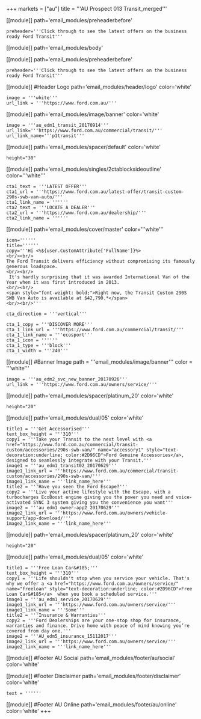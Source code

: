 +++
markets = ["au"]
title = '''AU Prospect 013 Transit_merged'''


[[module]]
path='email_modules/preheaderbefore'


	preheader='''Click through to see the latest offers on the business ready Ford Transit'''

[[module]]
path='email_modules/body'

[[module]]
path='email_modules/preheaderbefore'


	preheader='''Click through to see the latest offers on the business ready Ford Transit'''
    
[[module]] #Header Logo
path='email_modules/header/logo'
color='white'

	image = '''white'''
	url_link = '''https://www.ford.com.au/'''


[[module]]
path='email_modules/image/banner'
color='white'

    image = '''au_edm1_transit_20170914'''
	url_link='''https://www.ford.com.au/commercial/transit/'''
	url_link_name='''p1transit''' 

[[module]]
path='email_modules/spacer/default'
color='white'

	height="30"
    
[[module]]
path='email_modules/singles/2ctablocksideoutline'
color='''white'''

	cta1_text = '''LATEST OFFER'''
	cta1_url = '''https://www.ford.com.au/latest-offer/transit-custom-290s-swb-van-auto/'''
	cta1_link_name = ''''''
	cta2_text = '''LOCATE A DEALER'''
	cta2_url = '''https://www.ford.com.au/dealership/'''
	cta2_link_name = ''''''


[[module]]
path='email_modules/cover/master'
color='''white'''

	icon=''''''
	title=''''''
	copy='''Hi <%${user.CustomAttribute['FullName']}%>
    <br/><br/>
    The Ford Transit delivers efficiency without compromising its famously generous loadspace.
    <br/><br/>
     It's hardly surprising that it was awarded International Van of the Year when it was first introduced in 2013.
    <br/><br/> 
    <span style="font-weight: bold;">Right now, the Transit Custom 290S SWB Van Auto is available at $42,790.*</span> 
    <br/><br/>'''

	cta_direction = '''vertical'''

	cta_1_copy = '''DISCOVER MORE'''
	cta_1_link_url = '''https://www.ford.com.au/commercial/transit/'''
	cta_1_link_name = '''ecosport'''
	cta_1_icon = ''''''
	cta_1_type = '''block'''
	cta_1_width = '''240'''

[[module]] #Banner Image
path = '''email_modules/image/banner'''
color = '''white'''

	image = '''au_edm2_svc_new_banner_20170926'''
	url_link = '''https://www.ford.com.au/owners/service/'''


[[module]]
path='email_modules/spacer/platinum_20'
color='white'

	height="20"

[[module]]
path='email_modules/dual/05'
color='white'

    title1 = '''Get Accessorised'''
    text_box_height = '''310'''
	copy1 = '''Take your Transit to the next level with <a href="https://www.ford.com.au/commercial/transit-custom/accessories/290s-swb-van/" name="accessory1" style="text-decoration:underline; color:#2D96CD">Ford Genuine Accessories</a>, designed to seamlessly integrate with your Transit.'''
	image1 = '''au_edm1_transit02_20170629'''
	image1_link_url = '''https://www.ford.com.au/commercial/transit-custom/accessories/290s-swb-van/'''
	image1_link_name = '''link_name_here'''
	title2 = '''Have you seen the Ford Escape?'''
	copy2 = '''Live your active lifestyle with the Escape, with a turbocharges EcoBoost engine giving you the power you need and voice-activated SYNC 3 system giving you the convenience you want'''
	image2 = '''au_edm1_owner-app2_20170629'''
	image2_link_url = '''https://www.ford.com.au/owners/vehicle-support/app-download/'''
	image2_link_name = '''link_name_here'''
	
  
[[module]]
path='email_modules/spacer/platinum_20'
color='white'

	height="20"

[[module]]
path='email_modules/dual/05'
color='white'

	title1 = '''Free Loan Car&#185;'''
    text_box_height = '''310'''
	copy1 = '''Life shouldn't stop when you service your vehicle. That's why we offer a <a href="https://www.ford.com.au/owners/service/" name="freeloan" style="text-decoration:underline; color:#2D96CD">Free Loan Car&#185</a>  when you book a scheduled service.'''
	image1 = '''au_edm1_service_20170629'''
	image1_link_url = '''https://www.ford.com.au/owners/service/'''
	image1_link_name = '''Some'''
	title2 = '''Insurance & Warranties'''
	copy2 = '''Ford Dealerships are your one-stop shop for insurance, warranties and finance. Drive home with peace of mind knowing you’re covered from day one.'''
	image2 = '''AU_edm5_insurance_15112017'''
	image2_link_url = '''https://www.ford.com.au/owners/service/'''
	image2_link_name = '''link_name_here'''


[[module]] #Footer AU Social
path='email_modules/footer/au/social'
color='white'

[[module]] #Footer Disclaimer
path='email_modules/footer/disclaimer'
color='white'

    text = ''''''


[[module]] #Footer AU Online
path='email_modules/footer/au/online'
color='white'
+++
